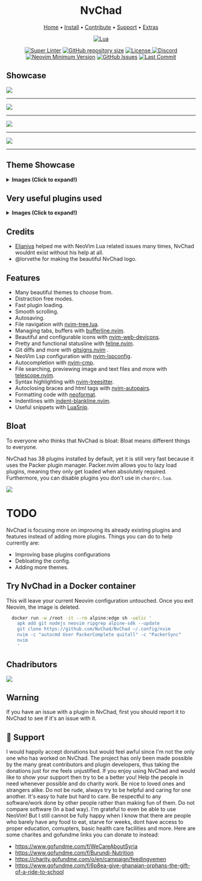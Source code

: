<h1 align="center">NvChad</h1>

<div align="center">
	<a href="https://nvchad.netlify.app/">Home</a>
  <span> • </span>
    	<a href="https://nvchad.netlify.app/getting-started/setup">Install</a>
  <span> • </span>
       	<a href="https://nvchad.netlify.app/contribute">Contribute</a>
  <span> • </span>
	<a href="https://github.com/siduck76/NvChad#gift_heart-support">Support</a>
  <span> • </span>
      	<a href="https://github.com/siduck76/NvChad/wiki/Chad-user-configs">Extras</a>
  <p></p>
</div>

<div align="center">

[![Lua](https://img.shields.io/badge/Made%20with%20Lua-blueviolet.svg?style=for-the-badge&logo=lua)](https://lua.org)

</div>

<div align="center">

[![Super Linter](https://img.shields.io/github/workflow/status/siduck76/NvChad/Super-Linter/main?style=flat-square&logo=github&label=Build&color=green)]()
<a href="https://github.com/siduck76/NvChad"
        ><img
            src="https://img.shields.io/github/repo-size/siduck76/NvChad?style=flat-square&label=Repo"
            alt="GitHub repository size"
    /></a>
      <a href="https://github.com/siduck76/NvChad/blob/main/LICENSE"
        ><img
            src="https://img.shields.io/github/license/siduck76/NvChad?style=flat-square&logo=GNU&label=License"
            alt="License"
    />
[![Discord](https://img.shields.io/discord/869557815780470834?color=738adb&label=Discord&logo=discord&logoColor=white&style=flat-square)](https://discord.gg/gADmkJb9Fb)
[![Neovim Minimum Version](https://img.shields.io/badge/Neovim-0.5+-blueviolet.svg?style=flat-square&logo=Neovim&logoColor=white)](https://github.com/neovim/neovim)
[![GitHub Issues](https://img.shields.io/github/issues/siduck76/NvChad.svg?style=flat-square&label=Issues&color=fc0330)](https://github.com/siduck76/NvChad/issues)
[![Last Commit](https://img.shields.io/github/last-commit/siduck76/NvChad.svg?style=flat-square&label=Last%20Commit&color=58eb34)](https://github.com/siduck76/NvChad/pulse)

  </div>

## Showcase

<img src="https://raw.githubusercontent.com/siduck76/dotfiles/master/rice%20flex/dashboard-nvim.png"><hr>
<img src="https://cdn.discordapp.com/attachments/610012460828852229/853933487295299584/unknown.png"><hr>
<img src="https://raw.githubusercontent.com/siduck76/dotfiles/master/rice%20flex/initialNvim1.png"><hr>
<img src="https://raw.githubusercontent.com/siduck76/dotfiles/master/rice%20flex/initialNvim.png"><hr>

## Theme Showcase

<details><summary> <b>Images (Click to expand!)</b></summary>

![onedark](https://user-images.githubusercontent.com/59060246/130129880-59ab1ad5-9aa6-4f50-9ddd-d8dde0c16257.png)
![nord](https://user-images.githubusercontent.com/59060246/130129890-c01117df-ac3d-40dd-b95d-2681c2461bb4.png)
![gruvchad](https://user-images.githubusercontent.com/59060246/130129897-a68b1585-f42d-4325-8482-102dd2fe1e9e.png)
![everforest](https://user-images.githubusercontent.com/59060246/130129901-5e582f3e-b776-4d0c-9790-be5ae738b5a8.png)

</details>

## Very useful plugins used

<details><summary> <b>Images (Click to expand!)</b></summary>

<h3> Nvim-tree.lua </h3>

Fast file tree:

<kbd><img src="https://raw.githubusercontent.com/siduck76/dotfiles/master/rice%20flex/nvimtree.png"></kbd><hr>

<h3> Telescope-nvim </h3>

A fuzzy file finder, picker, sorter, previewer and much more:

<kbd><img src="https://raw.githubusercontent.com/siduck76/dotfiles/master/rice%20flex/tel.png"></kbd>
<kbd><img src="https://raw.githubusercontent.com/siduck76/dotfiles/master/rice%20flex/telmedia.png"></kbd><hr>

<h3> Indent-blankline.nvim </h3>

Adds indentline:

<kbd><img src="https://raw.githubusercontent.com/siduck76/dotfiles/master/rice%20flex/blanklineNvim.png"></kbd><hr>

<h3> Feline.nvim  </h3>

Highly configurable statusline plugin:

<kbd><img src="https://raw.githubusercontent.com/siduck76/dotfiles/master/rice%20flex/statusline.png"></kbd><hr>

<h3> Nvim-bufferline.lua </h3>

Better tab implementation:

<kbd><img src="https://raw.githubusercontent.com/siduck76/dotfiles/master/rice%20flex/bufferline.png"></kbd><hr>

<h3> Nvim-web-devicons </h3>

Lua fork of Vim Devicons which offers more file icon customisability:

<kbd><img src="https://raw.githubusercontent.com/siduck76/dotfiles/master/rice%20flex/image.png"></kbd><hr>

<h3> Nvim-treesitter </h3

Better syntax highlighting for programming languages (NvChad by default comes with Lua/bash treesitter parsers).

Without/with Treesitter:

<kbd><img src="https://raw.githubusercontent.com/siduck76/dotfiles/master/rice%20flex/woTree.png"></kbd><hr>

</details>

## Credits

- [Elianiva](https://github.com/elianiva) helped me with NeoVim Lua related issues many times, NvChad wouldnt exist without his help at all.
- @lorvethe for making the beautiful NvChad logo.

## Features

- Many beautiful themes to choose from.
- Distraction free modes.
- Fast plugin loading.
- Smooth scrolling.
- Autosaving.
- File navigation with [nvim-tree.lua](https://github.com/kyazdani42/nvim-tree.lua).
- Managing tabs, buffers with [bufferline.nvim](https://github.com/akinsho/bufferline.nvim).
- Beautiful and configurable icons with [nvim-web-devicons](https://github.com/kyazdani42/nvim-web-devicons).
- Pretty and functional statusline with [feline.nvim](https://github.com/Famiu/feline.nvim).
- Git diffs and more with [gitsigns.nvim](https://github.com/lewis6991/gitsigns.nvim) .
- NeoVim Lsp configuration with [nvim-lspconfig](https://github.com/neovim/nvim-lspconfig).
- Autocompletion with [nvim-cmp](https://github.com/hrsh7th/nvim-cmp).
- File searching, previewing image and text files and more with [telescope.nvim](https://github.com/nvim-telescope/telescope.nvim).
- Syntax highlighting with [nvim-treesitter](https://github.com/nvim-treesitter/nvim-treesitter).
- Autoclosing braces and html tags with [nvim-autopairs](https://github.com/windwp/nvim-autopairs).
- Formatting code with [neoformat](https://github.com/sbdchd/neoformat).
- Indentlines with [indent-blankline.nvim](https://github.com/lukas-reineke/indent-blankline.nvim).
- Useful snippets with [LuaSnip](https://github.com/L3MON4D3/LuaSnip).

## Bloat

To everyone who thinks that NvChad is bloat: Bloat means different things to everyone.

NvChad has 38 plugins installed by default, yet it is still very fast because it uses the Packer plugin manager. Packer.nvim allows you to lazy load plugins, meaning they only get loaded when absolutely required. Furthermore, you can disable plugins you don't use in `chardrc.lua`.

<img src = "https://chadpaste.com/f/kdmxdabxbk.png">

# TODO

NvChad is focusing more on improving its already existing plugins and features instead of adding more plugins. Things you can do to help currently are:

- Improving base plugins configurations
- Debloating the config.
- Adding more themes.

## Try NvChad in a Docker container

This will leave your current Neovim configuration untouched. Once you exit Neovim, the image is deleted.

```zsh
  docker run -w /root -it --rm alpine:edge sh -uelic '
    apk add git nodejs neovim ripgrep alpine-sdk --update
    git clone https://github.com/NvChad/NvChad ~/.config/nvim
    nvim -c "autocmd User PackerComplete quitall" -c "PackerSync"
    nvim
    '
```

## Chadributors

<a href="https://github.com/NvChad/NvChad/graphs/contributors">
  <img src="https://contrib.rocks/image?repo=siduck76/NvChad"/>
</a>

## Warning

If you have an issue with a plugin in NvChad, first you should report it to NvChad to see if it's an issue with it.

## :gift_heart: Support

I would happily accept donations but would feel awful since I'm not the only one who has worked on NvChad. The project has only been made possible by the many great contributors and plugin developers, thus taking the donations just for me feels unjustified. If you enjoy using NvChad and would like to show your support then try to be a better you! Help the people in need whenever possible and do charity work. Be nice to loved ones and strangers alike. Do not be rude, always try to be helpful and caring for one another. It's easy to hate but hard to care. Be respectful to any software/work done by other people rather than making fun of them. Do not compare software (In a bad way). I'm grateful to even be able to use NeoVim! But I still cannot be fully happy when I know that there are people who barely have any food to eat, starve for weeks, dont have access to proper education, comupters, basic health care facilities and more. Here are some charites and gofundme links you can donate to instead:

- https://www.gofundme.com/f/WeCareAboutSyria
- https://www.gofundme.com/f/Burundi-Nutrition
- https://charity.gofundme.com/o/en/campaign/feedingyemen
- https://www.gofundme.com/f/6p8ea-give-ghanaian-orphans-the-gift-of-a-ride-to-school
